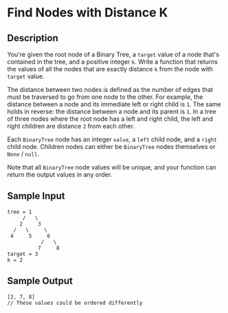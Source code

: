 # Find Nodes with Distance K

## Description
You're given the root node of a Binary Tree, a `target` value of a node that's contained in the tree, and a positive integer `k`. Write a function that returns the values of all the nodes that are exactly distance `k` from the node with `target` value.

The distance between two nodes is defined as the number of edges that must be traversed to go from one node to the other. For example, the distance between a node and its immediate left or right child is `1`. The same holds in reverse: the distance between a node and its parent is `1`. In a tree of three nodes where the root node has a left and right child, the left and right children are distance `2` from each other.

Each `BinaryTree` node has an integer `value`, a `left` child node, and a `right` child node. Children nodes can either be `BinaryTree` nodes themselves or `None` / `null`.

Note that all `BinaryTree` node values will be unique, and your function can return the output values in any order.

## Sample Input
```
tree = 1
     /   \
    2     3
  /   \     \
 4     5     6
           /   \
          7     8
target = 3
k = 2
```

## Sample Output
```
[2, 7, 8] 
// These values could be ordered differently
```